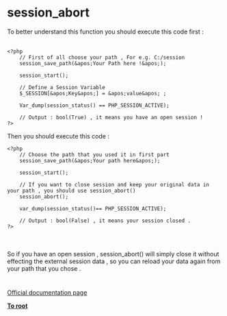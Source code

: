 # session_abort



To better understand this function you should execute this code first :<br><br>

```
<?php
    // First of all choose your path , For e.g. C:/session
    session_save_path(&apos;Your Path here !&apos;);
    
    session_start();
    
    // Define a Session Variable
    $_SESSION[&apos;Key&apos;] = &apos;value&apos; ;
    
    Var_dump(session_status() == PHP_SESSION_ACTIVE);
    
    // Output : bool(True) , it means you have an open session !
?>
```


Then you should execute this code :



```
<?php
    // Choose the path that you used it in first part  
    session_save_path(&apos;Your path here&apos;);
    
    session_start();
    
    // If you want to close session and keep your original data in your path , you should use session_abort()
    session_abort();
    
    var_dump(session_status()== PHP_SESSION_ACTIVE);
    
    // Output : bool(False) , it means your session closed .
?>
```
<br><br>So if you have an open session , session_abort() will simply close it without effecting the external session data , so you can reload your data again from your path that you chose .  

#

[Official documentation page](https://www.php.net/manual/en/function.session-abort.php)

**[To root](/README.md)**